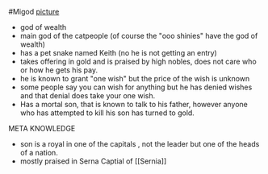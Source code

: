 #Migod
[picture](https://cdn.discordapp.com/attachments/800934882317828106/1156116741970214953/Kindra_God_Of_Wealth.png?ex=6513cd1e&is=65127b9e&hm=4a59255e37edf1abc87ca1fdf88e6adca78cba37cb226569050dea63d8565500&)
- god of wealth
- main god of the catpeople (of course the "ooo shinies" have the god of wealth)
- has a pet snake named Keith (no he is not getting an entry)
- takes offering in gold and is praised by high nobles, does not care who or how he gets his pay.
- he is known to grant "one wish" but the price of the wish is unknown
- some people say you can wish for anything but he has denied wishes and that denial does take your one wish.
- Has a mortal son, that is known to talk to his father, however anyone who has attempted to kill his son has turned to gold.


META KNOWLEDGE
 - son is a royal in one of the capitals , not the leader but one of the heads of a nation.
- mostly praised in Serna Captial of  [[Sernia]] 